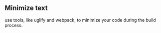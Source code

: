 ## Minimize text

use tools, like uglify and webpack, to minimize your code during the build process.
